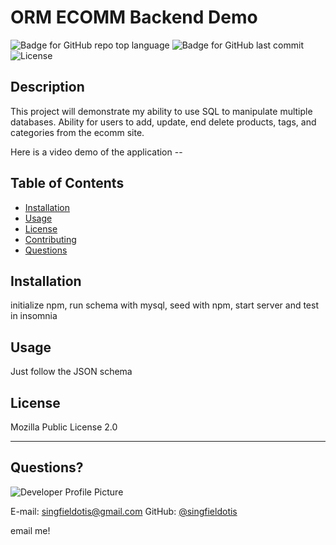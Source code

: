 # ORM ECOMM Backend Demo
  ![Badge for GitHub repo top language](https://img.shields.io/github/languages/top/singfieldotis/ORM-backend?style=flat&logo=appveyor) ![Badge for GitHub last commit](https://img.shields.io/github/last-commit/singfieldotis/ORM-backend?style=flat&logo=appveyor) ![License](https://img.shields.io/github/license/singfieldotis/ORM-backend?style=flat&logo=appveyor)
  
  
  ## Description 
  
  This project will demonstrate my ability to use SQL to manipulate multiple databases. Ability for users to add, update, end delete products, tags, and categories from the ecomm site. 

  Here is a video demo of the application -- 
  ## Table of Contents
  * [Installation](#installation)
  * [Usage](#usage)
  * [License](#license)
  * [Contributing](#contributing)
  * [Questions](#questions)
   
  
  ## Installation
  
  initialize npm, run schema with mysql, seed with npm, start server and test in insomnia
  
  ## Usage 
  
  
  Just follow the JSON schema
  
  ## License
  
  Mozilla Public License 2.0
  
  ---
  
  ## Questions?
  
  ![Developer Profile Picture](https://avatars.githubusercontent.com/u/8413917?v=4) 
  
  E-mail: singfieldotis@gmail.com
  GitHub: [@singfieldotis](https://api.github.com/users/singfieldotis)

  email me!
  